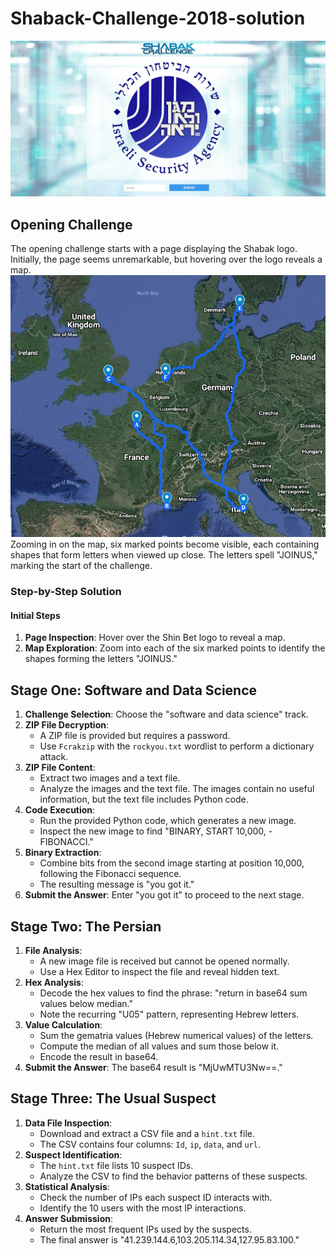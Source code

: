 # Shaback-Challenge-2018-solution

 ![alt text](https://github.com/ElhananHaenel/Shaback-Challenge-2018-solution/blob/main/image/1.jpg)

## Opening Challenge
The opening challenge starts with a page displaying the Shabak logo. Initially, the page seems unremarkable, but hovering over the logo reveals a map.
 ![](https://github.com/ElhananHaenel/Shaback-Challenge-2018-solution/blob/main/image/2.jpg)
Zooming in on the map, six marked points become visible, each containing shapes that form letters when viewed up close. The letters spell "JOINUS," marking the start of the challenge.

### Step-by-Step Solution

#### Initial Steps
1. **Page Inspection**: Hover over the Shin Bet logo to reveal a map.
2. **Map Exploration**: Zoom into each of the six marked points to identify the shapes forming the letters "JOINUS."

## Stage One: Software and Data Science
1. **Challenge Selection**: Choose the "software and data science" track.
2. **ZIP File Decryption**: 
   - A ZIP file is provided but requires a password.
   - Use `Fcrakzip` with the `rockyou.txt` wordlist to perform a dictionary attack.
3. **ZIP File Content**:
   - Extract two images and a text file.
   - Analyze the images and the text file. The images contain no useful information, but the text file includes Python code.
4. **Code Execution**:
   - Run the provided Python code, which generates a new image.
   - Inspect the new image to find "BINARY, START 10,000, - FIBONACCI."
5. **Binary Extraction**:
   - Combine bits from the second image starting at position 10,000, following the Fibonacci sequence.
   - The resulting message is "you got it."
6. **Submit the Answer**: Enter "you got it" to proceed to the next stage.

## Stage Two: The Persian
1. **File Analysis**:
   - A new image file is received but cannot be opened normally.
   - Use a Hex Editor to inspect the file and reveal hidden text.
2. **Hex Analysis**:
   - Decode the hex values to find the phrase: "return in base64 sum values below median."
   - Note the recurring "U05" pattern, representing Hebrew letters.
3. **Value Calculation**:
   - Sum the gematria values (Hebrew numerical values) of the letters.
   - Compute the median of all values and sum those below it.
   - Encode the result in base64.
4. **Submit the Answer**: The base64 result is "MjUwMTU3Nw==."

## Stage Three: The Usual Suspect
1. **Data File Inspection**:
   - Download and extract a CSV file and a `hint.txt` file.
   - The CSV contains four columns: `Id`, `ip`, `data`, and `url`.
2. **Suspect Identification**:
   - The `hint.txt` file lists 10 suspect IDs.
   - Analyze the CSV to find the behavior patterns of these suspects.
3. **Statistical Analysis**:
   - Check the number of IPs each suspect ID interacts with.
   - Identify the 10 users with the most IP interactions.
4. **Answer Submission**:
   - Return the most frequent IPs used by the suspects.
   - The final answer is "41.239.144.6,103.205.114.34,127.95.83.100."


